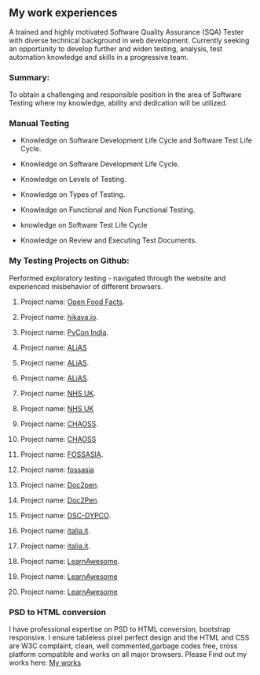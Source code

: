 ## My work experiences

A trained and highly motivated Software Quality Assurance (SQA) Tester with diverse technical background in web development. Currently seeking an opportunity to develop further and widen testing, analysis, test automation knowledge and skills in a progressive team.



### Summary:

To obtain a challenging and responsible position in the area of Software Testing where my knowledge, ability and dedication will be utilized.

### Manual Testing
* Knowledge on Software Development Life Cycle and Software Test Life Cycle.

* Knowledge on Software Development Life Cycle.

* Knowledge on Levels of Testing.

* Knowledge on Types of Testing.

* Knowledge on Functional and Non Functional Testing.

* knowledge on Software Test Life Cycle

* Knowledge on Review and Executing Test Documents.

### My Testing Projects on Github:
Performed exploratory testing - navigated through the website and experienced misbehavior of different browsers.

1. Project name: [Open Food Facts](https://github.com/openfoodfacts/openfoodfacts-server/issues/4024). 

1. Project name: [hikaya.io](https://github.com/hikaya-io/activity/issues/679). 

1. Project name: [PyCon India](https://github.com/pythonindia/inpycon-blog/issues/304).

1. Project name: [ALiAS](https://github.com/asetalias/asetalias.github.io/issues/223)

1. Project name: [ALiAS](https://github.com/asetalias/asetalias.github.io/issues/222).

1. Project name: [ALiAS](https://github.com/asetalias/asetalias.github.io/issues/221).

1. Project name: [NHS UK](https://github.com/nhsuk/nhsuk-frontend/issues/624).  

1. Project name: [NHS UK](https://github.com/nhsuk/nhsuk-frontend/issues/625)

1. Project name: [CHAOSS](https://github.com/chaoss/website/issues/417).
1. Project name: [CHAOSS](https://github.com/chaoss/website/issues/418)

1. Project name: [FOSSASIA](https://github.com/fossasia/fossasia.org/issues/782). 

1. Project name: [fossasia](https://github.com/fossasia/fossasia.org/issues/784)

1. Project name: [Doc2pen](https://github.com/smaranjitghose/doc2pen/issues/118). 

1. Project name: [Doc2Pen](https://github.com/smaranjitghose/doc2pen/issues/117).

1. Project name: [DSC-DYPCO](https://github.com/DSC-DYPCOE/DSC-DYPCOE-Website/issues/2).

1. Project name: [italia.it](https://github.com/italia/developers.italia.it/issues/685).

1. Project name: [italia.it](https://github.com/italia/developers.italia.it/issues/688).

1. Project name: [LearnAwesome](https://github.com/learn-awesome/learn/issues/197). 

1. Project name: [LearnAwesome](https://github.com/learn-awesome/learn/issues/201)

1. Project name: [LearnAwesome](https://github.com/learn-awesome/learn/issues/199)




### PSD to HTML conversion

I have professional expertise on PSD to HTML conversion, bootstrap responsive. I ensure tableless pixel perfect design and the HTML and CSS are W3C complaint, clean, well commented,garbage codes free, cross platform compatible and works on all major browsers. Please Find out my works here: [My works](http://kmlhsn.epizy.com/myworklist/)

